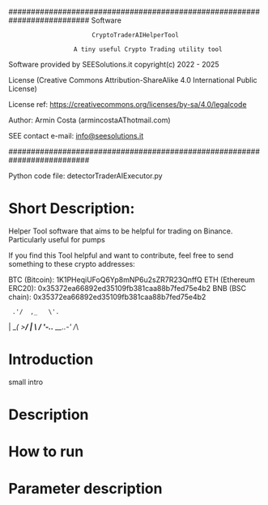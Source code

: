 ##########################################################################
                                  Software
                                      
                           CryptoTraderAIHelperTool
                                        
                      A tiny useful Crypto Trading utility tool
   


 Software provided by SEESolutions.it
 copyright(c) 2022 - 2025

 License (Creative Commons Attribution-ShareAlike 4.0 International Public License)
 
 License ref: https://creativecommons.org/licenses/by-sa/4.0/legalcode


 Author: Armin Costa (armincostaAThotmail.com) 
 
 SEE contact e-mail: info@seesolutions.it

##########################################################################

Python code file: detectorTraderAIExecutor.py

# Short Description:

 Helper Tool software that aims to be helpful for trading on Binance. Particularly useful for pumps
 
 If you find this Tool helpful and want to contribute, feel free to send something to these crypto addresses:
 
 BTC (Bitcoin): 1K1PHeqiUFoQ6Yp8mNP6u2sZR7R23QnffQ
 ETH (Ethereum ERC20): 0x35372ea66892ed35109fb381caa88b7fed75e4b2
 BNB (BSC chain): 0x35372ea66892ed35109fb381caa88b7fed75e4b2
 
     .'/  ,_   \'.
   |  \__( >__/  |
   \             /
    '-..__ __..-'
         /_\
         
         
 # Introduction
 
 small intro
 
 # Description
 
 # How to run
 
 # Parameter description
 
